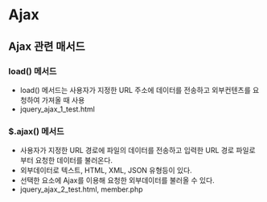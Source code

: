 # Ajax
## Ajax 관련 매서드
### load() 메서드
- load() 메서드는 사용자가 지정한 URL 주소에 데이터를 전송하고 외부컨텐츠를 요청하여 가져올 때 사용
- jquery_ajax_1_test.html
### $.ajax() 메서드
- 사용자가 지정한 URL 경로에 파일의 데이터를 전송하고 입력한 URL 경로 파일로부터 요청한 데이터를 불러온다.
- 외부데이터로 텍스트, HTML, XML, JSON 유형등이 있다.
- 선택한 요소에 Ajax를 이용해 요청한 외부데이터를 불러올 수 있다.
- jquery_ajax_2_test.html, member.php